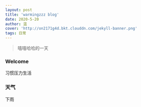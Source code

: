 ```yaml
---
layout: post
title: 'warmingzzz blog'
date: 2020-5-20
author: 温
cover: 'http://on2171g4d.bkt.clouddn.com/jekyll-banner.png'
tags: 日常
---
```


> 嘻嘻哈哈的一天

### Welcome

习惯压力生活

### 天气

下雨





